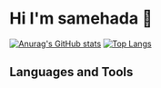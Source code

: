 # Hi I'm samehada 🦈

[![Anurag's GitHub stats](https://github-readme-stats.vercel.app/api?username=same0216)](https://github.com/anuraghazra/github-readme-stats)
[![Top Langs](https://github-readme-stats.vercel.app/api/top-langs/?username=same0216)](https://github.com/anuraghazra/github-readme-stats)

## Languages and Tools 

